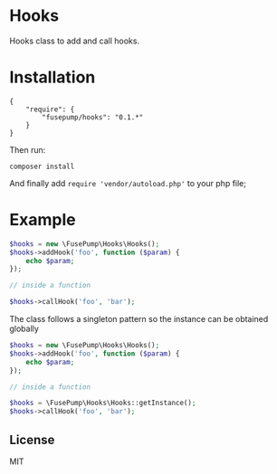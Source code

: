 # Hooks

Hooks class to add and call hooks.

# Installation

```
{
    "require": {
        "fusepump/hooks": "0.1.*"
    }
}
```
Then run:

    composer install

And finally add `require 'vendor/autoload.php'` to your php file;

# Example

```php
$hooks = new \FusePump\Hooks\Hooks();
$hooks->addHook('foo', function ($param) {
    echo $param;
});

// inside a function

$hooks->callHook('foo', 'bar');
```

The class follows a singleton pattern so the instance can be obtained globally

```php
$hooks = new \FusePump\Hooks\Hooks();
$hooks->addHook('foo', function ($param) {
    echo $param;
});

// inside a function

$hooks = \FusePump\Hooks\Hooks::getInstance();
$hooks->callHook('foo', 'bar');
```

## License

MIT
